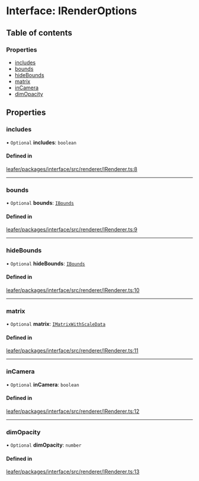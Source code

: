 # Interface: IRenderOptions

## Table of contents

### Properties

- [includes](IRenderOptions.md#includes)
- [bounds](IRenderOptions.md#bounds)
- [hideBounds](IRenderOptions.md#hidebounds)
- [matrix](IRenderOptions.md#matrix)
- [inCamera](IRenderOptions.md#incamera)
- [dimOpacity](IRenderOptions.md#dimopacity)

## Properties

### includes

• `Optional` **includes**: `boolean`

#### Defined in

[leafer/packages/interface/src/renderer/IRenderer.ts:8](https://github.com/leaferjs/leafer/blob/985f85e/packages/interface/src/renderer/IRenderer.ts#L8)

___

### bounds

• `Optional` **bounds**: [`IBounds`](IBounds.md)

#### Defined in

[leafer/packages/interface/src/renderer/IRenderer.ts:9](https://github.com/leaferjs/leafer/blob/985f85e/packages/interface/src/renderer/IRenderer.ts#L9)

___

### hideBounds

• `Optional` **hideBounds**: [`IBounds`](IBounds.md)

#### Defined in

[leafer/packages/interface/src/renderer/IRenderer.ts:10](https://github.com/leaferjs/leafer/blob/985f85e/packages/interface/src/renderer/IRenderer.ts#L10)

___

### matrix

• `Optional` **matrix**: [`IMatrixWithScaleData`](IMatrixWithScaleData.md)

#### Defined in

[leafer/packages/interface/src/renderer/IRenderer.ts:11](https://github.com/leaferjs/leafer/blob/985f85e/packages/interface/src/renderer/IRenderer.ts#L11)

___

### inCamera

• `Optional` **inCamera**: `boolean`

#### Defined in

[leafer/packages/interface/src/renderer/IRenderer.ts:12](https://github.com/leaferjs/leafer/blob/985f85e/packages/interface/src/renderer/IRenderer.ts#L12)

___

### dimOpacity

• `Optional` **dimOpacity**: `number`

#### Defined in

[leafer/packages/interface/src/renderer/IRenderer.ts:13](https://github.com/leaferjs/leafer/blob/985f85e/packages/interface/src/renderer/IRenderer.ts#L13)
